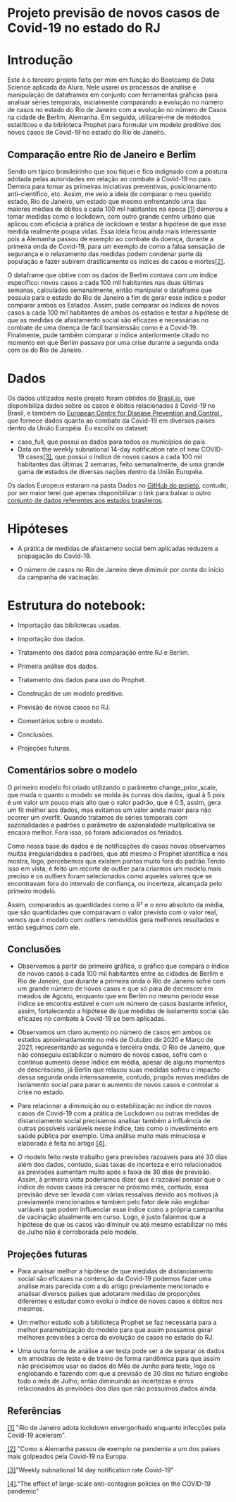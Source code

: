 # Projeto previsão de novos casos de Covid-19 no estado do RJ

# **Introdução**

Este é o terceiro projeto feito por mim em função do Bootcamp de Data Science aplicada da Alura. Nele usarei os processos de análise e manipulação de dataframes em conjunto com ferramentas gráficas para analisar séries temporais, inicialmente comparando a evolução no número de casos no estado do Rio de Janeiro com a evolução no número de Casos na cidade de Berlim, Alemanha. Em seguida, utilizarei-me de métodos estatíticos e da biblioteca Prophet para formular um modelo preditivo dos novos casos de Covid-19 no estado do Rio de Janeiro.

## **Comparação entre Rio de Janeiro e Berlim**

Sendo um típico brasileirinho que sou fiquei e fico indignado com a postura adotada pelas autoridades em relação ao combate à Covid-19 no país: Demora para tomar as primeiras iniciativas preventivas, posicionamento anti-científico, etc. Assim, me veio a ideia de comparar o meu querido estado, Rio de Janeiro, um estado que mesmo enfrentando uma das maiores médias de óbitos a cada 100 mil habitantes na época [[1]](https://brasil.elpais.com/brasil/2021-03-07/rio-de-janeiro-adota-lockdown-envergonhado-enquanto-infeccoes-pela-covid-19-aceleram.html) demorou a tomar medidas como o lockdown, com outro grande centro urbano que aplicou com eficácia a prática de lockdown e testar a hipótese de que essa medida realmente poupa vidas. Essa ideia ficou ainda mais interessante pois a Alemanha passou de exemplo ao combate da doença, durante a primeira onda de Covid-19, para um exemplo de como a falsa sensação de segurança e o relaxamento das medidas podem condenar parte da população e fazer subirem drasticamente os índices de casos e mortes[[2]](https://brasil.elpais.com/sociedad/2020-12-17/como-a-alemanha-passou-de-exemplo-na-pandemia-a-um-dos-paises-mais-golpeados-pela-covid-19-na-europa.html).

O dataframe que obtive com os dados de Berlim contava com um índice específico: novos casos a cada 100 mil habitantes nas duas últimas semanas, calculados semanalmente, então manipulei o dataframe que possuia para o estado do Rio de Janeiro a fim de gerar esse índice e poder comparar ambos os Estados. Assim, pude comparar os índices de novos casos a cada 100 mil habitantes de ambos os estados e testar a hipótese de que as medidas de afastamento social são eficazes e necessárias no combate de uma doença de fácil transimssão como é a Covid-19. Finalmente, pude também comparar o índice anteriormente citado no momento em que Berlim passava por uma crise durante a segunda onda com os do Rio de Janeiro.

# **Dados**

Os dados utilizados neste projeto foram obtidos do [Brasil.io](https://brasil.io/dataset/covid19/caso_full/), que disponibiliza dados sobre os casos e óbitos relacionados à Covid-19 no Brasil, e também do [ European Centre for Disease Prevention and Control ](https://www.ecdc.europa.eu/en/covid-19/data), que fornece dados quanto ao combate da Covid-19 em diversos países dentro da União Européia.
Eu escolhi os dataset: 
- caso_full, que possui os dados para todos os municípios do país.
- Data on the weekly subnational 14-day notification rate of new COVID-19 cases[[3]](https://www.ecdc.europa.eu/en/publications-data/weekly-subnational-14-day-notification-rate-covid-19), que possui o índice de novos casos a cada 100 mil habitantes das últimas 2 semanas, feito semanalmente, de uma grande gama de estados de diversas nações dentro da União Européia.

Os dados Europeus estaram na pasta Dados no [GitHub do projeto](https://github.com/lucasfranca016/Projeto_previsao_covid_RJ), contudo, por ser maior terei que apenas disponibilizar o link para baixar o outro [conjunto de dados referentes aos estados brasileiros](https://brasil.io/dataset/covid19/caso_full/).

# **Hipóteses**

- A prática de medidas de afastameto social bem aplicadas reduzem a propagação do Covid-19.

- O número de casos no Rio de Janeiro deve diminuir por conta do início da campanha de vacinação.

# **Estrutura do notebook:**

- Importação das bibliotecas usadas.

- Importação dos dados.

- Tratamento dos dados para comparação entre RJ e Berlim.

- Primeira análise dos dados.

- Tratamento dos dados para uso do Prophet.

- Construção de um modelo preditivo.

 - Previsão de novos casos no RJ.
 
- Comentários sobre o modelo.
 
- Conclusões.

- Projeções futuras.

## **Comentários sobre o modelo**

O primeiro modelo foi criado utilizando o parâmetro change_prior_scale, que muda o quanto o modelo se molda às curvas dos dados, igual à 5 pois é um valor um pouco mais alto que o valor padrão, que é 0.5, assim, gera um fit melhor aos dados, mas evitamos um valor ainda maior para não ocorrer um overfit. Quando tratamos de séries temporais com sazonalidades e padrões o parâmetro de sazonalidade multiplicativa se encaixa melhor. Fora isso, só foram adicionados os feriados. 

Como nossa base de dados é de notificações de casos novos observamos muitas irregularidades e padrões, que até mesmo o Prophet identifica e nos mostra, logo, percebemos que existem pontos muito fora do padrão.Tendo isso em vista, é feito um recorte de outlier para criarmos um modelo mais preciso e os outliers foram selecionados como aqueles valores que se encontravam fora do intervalo de confiança, ou incerteza, alcançada pelo primeiro modelo.

Assim, comparados as quantidades como o R² e o erro absoluto da média, que são quantidades que comparavam o valor previsto com o valor real, vemos que o modelo com outliers removidos gera melhores resultados e então seguimos com ele.

## **Conclusões**

- Observamos a partir do primeiro gráfico, o gráfico que compara o índice de novos casos a cada 100 mil habitantes entre as cidades de Berlim e Rio de Janeiro, que durante a primeira onda o Rio de Janeiro sofre com um grande número de novos casos  e que só para de decrescer em meados de Agosto, enquanto que em Berlim no mesmo período esse índice se encontra estável e com um número de casos bastante inferior, assim, fortalecendo a hipótese de que medidas de isolamento social são eficazes no combate à Covid-19 se bem aplicadas.

- Observamos um claro aumento no número de casos em ambos os estados aproximadamente no mês de Outubro de 2020 e Março de 2021, representando as segunda e terceira onda. O Rio de Janeiro, que não conseguiu estabilizar o número de novos casos, sofre com o contínuo aumento desse índice em média, apesar de alguns momentos de descréscimo, já Berlin que relaxou suas medidas sofreu o impacto dessa segunda onda intenssamente, contudo, propôs novas medidas de isolamento social para parar o aumento de novos casos e controlar a crise no estado.

- Para relacionar a diminuição ou o estabilização no índice de novos casos de Covid-19 com a prática de Lockdown ou outras medidas de distanciamento social precisamos analisar também a influência de outras possíveis variáveis nesse índice, tais como o investimento em saúde pública por exemplo. Uma análise muito mais minuciosa e elaborada é feita no artigo [[4]](https://www.nature.com/articles/s41586-020-2404-8.pdf).

- O modelo feito neste trabalho gera previsões razoáveis para até 30 dias além dos dados, contudo, suas taxas de incerteza e erro relacionados as previsões aumentam muito após a faixa de 30 dias de previsão. Assim, à primeira vista poderiamos dizer que é razoável pensar que o índice de novos casos irá crescer no próximo mês, contudo, essa previsão deve ser levada com várias ressalvas devido aos motivos já previamente mencionados e também pelo fator dele não englobar variáveis que podem influenciar esse índice como a própria campanha de vacinação atualmente em curso. Logo, é justo falarmos que a hipótese de que os casos vão diminuir ou até mesmo estabilizar no mês de Julho não é corroborada pelo modelo.

## **Projeções futuras**

- Para analisar melhor a hipótese de que medidas de distanciamento social são eficazes na contenção da Covid-19 podemos fazer uma análise mais parecida com a do artigo previamente mencionado e analisar diversos países que adotaram medidas de proporções diferentes e estudar como evolui o índice de novos casos e óbitos nos mesmos.

- Um melhor estudo sob a biblioteca Prophet se faz necessária para a melhor parametrização do modelo para que assim possamos gerar melhores previsões à cerca da evolução de casos no estado do RJ. 

- Uma outra forma de análise a ser testa pode ser a de separar os dados em amostras de teste e de treino de forma randômica para que assim não precisemos usar os dados do Mês de Junho para teste, logo os englobando e fazendo com que a previsão de 30 dias no futuro englobe todo o mês de Julho, então diminuindo as incertezas e erros relacionados às previsões dos dias que não possuimos dados ainda.

## **Referências**

[[1]](https://brasil.elpais.com/brasil/2021-03-07/rio-de-janeiro-adota-lockdown-envergonhado-enquanto-infeccoes-pela-covid-19-aceleram.html) "Rio de Janeiro adota lockdown envergonhado enquanto infecções pela Covid-19 aceleram".

[[2]](https://brasil.elpais.com/sociedad/2020-12-17/como-a-alemanha-passou-de-exemplo-na-pandemia-a-um-dos-paises-mais-golpeados-pela-covid-19-na-europa.html) "Como a Alemanha passou de exemplo na pandemia a um dos países mais golpeados pela Covid-19 na Europa.

[[3]](https://www.ecdc.europa.eu/en/publications-data/weekly-subnational-14-day-notification-rate-covid-19)"Weekly subnational 14 day notification rate Covid-19"

[[4]](https://www.nature.com/articles/s41586-020-2404-8.pdf)."The effect of large-scale anti-contagion policies on the COVID-19 pandemic"
